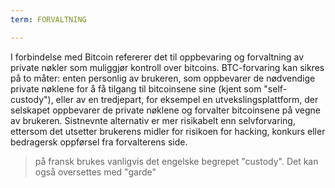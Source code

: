 ```yaml
---
term: FORVALTNING

---
```

I forbindelse med Bitcoin refererer det til oppbevaring og forvaltning av private nøkler som muliggjør kontroll over bitcoins. BTC-forvaring kan sikres på to måter: enten personlig av brukeren, som oppbevarer de nødvendige private nøklene for å få tilgang til bitcoinsene sine (kjent som "self-custody"), eller av en tredjepart, for eksempel en utvekslingsplattform, der selskapet oppbevarer de private nøklene og forvalter bitcoinsene på vegne av brukeren. Sistnevnte alternativ er mer risikabelt enn selvforvaring, ettersom det utsetter brukerens midler for risikoen for hacking, konkurs eller bedragersk oppførsel fra forvalterens side.

> på fransk brukes vanligvis det engelske begrepet "custody". Det kan også oversettes med "garde"